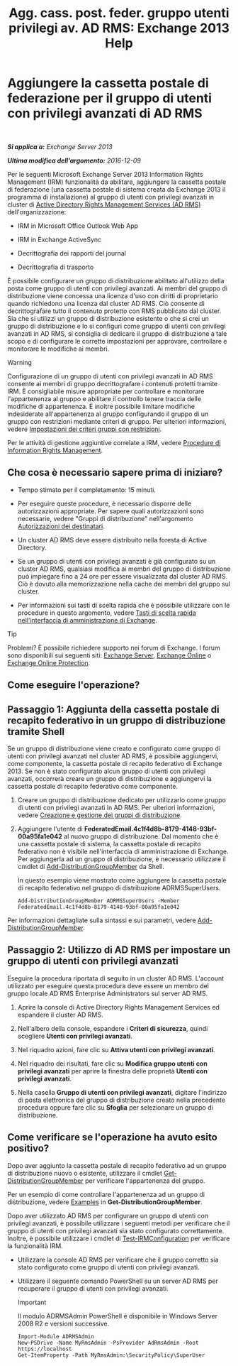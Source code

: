 ﻿---
title: 'Agg. cass. post. feder. gruppo utenti privilegi av. AD RMS: Exchange 2013 Help'
TOCTitle: Aggiungere la cassetta postale di federazione per il gruppo di utenti con privilegi avanzati di AD RMS
ms:assetid: 44618df9-54f0-4474-a450-dcba48a02901
ms:mtpsurl: https://technet.microsoft.com/it-it/library/Ee424431(v=EXCHG.150)
ms:contentKeyID: 50480528
ms.date: 05/22/2018
mtps_version: v=EXCHG.150
ms.translationtype: MT
---

# Aggiungere la cassetta postale di federazione per il gruppo di utenti con privilegi avanzati di AD RMS

 

_**Si applica a:** Exchange Server 2013_

_**Ultima modifica dell'argomento:** 2016-12-09_

Per le seguenti Microsoft Exchange Server 2013 Information Rights Management (IRM) funzionalità da abilitare, aggiungere la cassetta postale di federazione (una cassetta postale di sistema creata da Exchange 2013 il programma di installazione) al gruppo di utenti con privilegi avanzati in cluster di [Active Directory Rights Management Services (AD RMS)](https://technet.microsoft.com/en-us/library/hh831364.aspx) dell'organizzazione:

  - IRM in Microsoft Office Outlook Web App

  - IRM in Exchange ActiveSync

  - Decrittografia dei rapporti del journal

  - Decrittografia di trasporto

È possibile configurare un gruppo di distribuzione abilitato all'utilizzo della posta come gruppo di utenti con privilegi avanzati. Ai membri del gruppo di distribuzione viene concessa una licenza d'uso con diritti di proprietario quando richiedono una licenza dal cluster AD RMS. Ciò consente di decrittografare tutto il contenuto protetto con RMS pubblicato dal cluster. Sia che si utilizzi un gruppo di distribuzione esistente o che si crei un gruppo di distribuzione e lo si configuri come gruppo di utenti con privilegi avanzati in AD RMS, si consiglia di dedicare il gruppo di distribuzione a tale scopo e di configurare le corrette impostazioni per approvare, controllare e monitorare le modifiche ai membri.


> [!WARNING]
> Configurazione di un gruppo di utenti con privilegi avanzati in AD RMS consente ai membri di gruppo decrittografare i contenuti protetti tramite IRM. È consigliabile misure appropriate per controllare e monitorare l'appartenenza al gruppo e abilitare il controllo tenere traccia delle modifiche di appartenenza. È inoltre possibile limitare modifiche indesiderate all'appartenenza al gruppo configurando il gruppo di un gruppo con restrizioni mediante criteri di gruppo. Per ulteriori informazioni, vedere <A href="https://technet.microsoft.com/en-us/library/cc756802(v=ws.10).aspx">Impostazioni dei criteri gruppi con restrizioni</A>.



Per le attività di gestione aggiuntive correlate a IRM, vedere [Procedure di Information Rights Management](information-rights-management-procedures-exchange-2013-help.md).

## Che cosa è necessario sapere prima di iniziare?

  - Tempo stimato per il completamento: 15 minuti.

  - Per eseguire queste procedure, è necessario disporre delle autorizzazioni appropriate. Per sapere quali autorizzazioni sono necessarie, vedere "Gruppi di distribuzione" nell'argomento [Autorizzazioni dei destinatari](recipients-permissions-exchange-2013-help.md).

  - Un cluster AD RMS deve essere distribuito nella foresta di Active Directory.

  - Se un gruppo di utenti con privilegi avanzati è già configurato su un cluster AD RMS, qualsiasi modifica ai membri del gruppo di distribuzione può impiegare fino a 24 ore per essere visualizzata dal cluster AD RMS. Ciò è dovuto alla memorizzazione nella cache dei membri del gruppo sul cluster.

  - Per informazioni sui tasti di scelta rapida che è possibile utilizzare con le procedure in questo argomento, vedere [Tasti di scelta rapida nell'interfaccia di amministrazione di Exchange](keyboard-shortcuts-in-the-exchange-admin-center-exchange-online-protection-help.md).


> [!TIP]
> Problemi? È possibile richiedere supporto nei forum di Exchange. I forum sono disponibili sui seguenti siti: <A href="https://go.microsoft.com/fwlink/p/?linkid=60612">Exchange Server</A>, <A href="https://go.microsoft.com/fwlink/p/?linkid=267542">Exchange Online</A> o <A href="https://go.microsoft.com/fwlink/p/?linkid=285351">Exchange Online Protection</A>.



## Come eseguire l'operazione?

## Passaggio 1: Aggiunta della cassetta postale di recapito federativo in un gruppo di distribuzione tramite Shell

Se un gruppo di distribuzione viene creato e configurato come gruppo di utenti con privilegi avanzati nel cluster AD RMS, è possibile aggiungervi, come componente, la cassetta postale di recapito federativo di Exchange 2013. Se non è stato configurato alcun gruppo di utenti con privilegi avanzati, occorrerà creare un gruppo di distribuzione e aggiungervi la cassetta postale di recapito federativo come componente.

1.  Creare un gruppo di distribuzione dedicato per utilizzarlo come gruppo di utenti con privilegi avanzati in AD RMS. Per ulteriori informazioni, vedere [Creazione e gestione dei gruppi di distribuzione](https://docs.microsoft.com/it-it/exchange/recipients-in-exchange-online/manage-distribution-groups/manage-distribution-groups).

2.  Aggiungere l'utente di **FederatedEmail.4c1f4d8b-8179-4148-93bf-00a95fa1e042** al nuovo gruppo di distribuzione. Dal momento che è una cassetta postale di sistema, la cassetta postale di recapito federativo non è visibile nell'interfaccia di amministrazione di Exchange. Per aggiungerla ad un gruppo di distribuzione, è necessario utilizzare il cmdlet di [Add-DistributionGroupMember](https://technet.microsoft.com/it-it/library/bb124340\(v=exchg.150\)) da Shell.
    
    In questo esempio viene mostrato come aggiungere la cassetta postale di recapito federativo nel gruppo di distribuzione ADRMSSuperUsers.
    
        Add-DistributionGroupMember ADRMSSuperUsers -Member FederatedEmail.4c1f4d8b-8179-4148-93bf-00a95fa1e042

Per informazioni dettagliate sulla sintassi e sui parametri, vedere [Add-DistributionGroupMember](https://technet.microsoft.com/it-it/library/bb124340\(v=exchg.150\)).

## Passaggio 2: Utilizzo di AD RMS per impostare un gruppo di utenti con privilegi avanzati

Eseguire la procedura riportata di seguito in un cluster AD RMS. L'account utilizzato per eseguire questa procedura deve essere un membro del gruppo locale AD RMS Enterprise Administrators sul server AD RMS.

1.  Aprire la console di Active Directory Rights Management Services ed espandere il cluster AD RMS.

2.  Nell'albero della console, espandere i **Criteri di sicurezza**, quindi scegliere **Utenti con privilegi avanzati**.

3.  Nel riquadro azioni, fare clic su **Attiva utenti con privilegi avanzati**.

4.  NeI riquadro dei risultati, fare clic su **Modifica gruppo utenti con privilegi avanzati** per aprire la finestra delle proprietà **Utenti con privilegi avanzati**.

5.  Nella casella **Gruppo di utenti con privilegi avanzati**, digitare l'indirizzo di posta elettronica del gruppo di distribuzione creato nella precedente procedura oppure fare clic su **Sfoglia** per selezionare un gruppo di distribuzione.

## Come verificare se l'operazione ha avuto esito positivo?

Dopo aver aggiunto la cassetta postale di recapito federativo ad un gruppo di distribuzione nuovo o esistente, utilizzare il cmdlet [Get-DistributionGroupMember](https://technet.microsoft.com/it-it/library/aa996367\(v=exchg.150\)) per verificare l'appartenenza del gruppo.

Per un esempio di come controllare l'appartenenza ad un gruppo di distribuzione, vedere [Examples](https://technet.microsoft.com/it-it/aa996367\(exchg.150\)#examples) in **Get-DistributionGroupMember**.

Dopo aver utilizzato AD RMS per configurare un gruppo di utenti con privilegi avanzati, è possibile utilizzare i seguenti metodi per verificare che il gruppo di utenti con privilegi avanzati sia stato configurato correttamente. Inoltre, è possibile utilizzare i cmdlet di [Test-IRMConfiguration](https://technet.microsoft.com/it-it/library/dd979798\(v=exchg.150\)) per verificare la funzionalità IRM.

  - Utilizzare la console AD RMS per verificare che il gruppo corretto sia stato configurato come gruppo di utenti con privilegi avanzati.

  - Utilizzare il seguente comando PowerShell su un server AD RMS per recuperare il gruppo di utenti con privilegi avanzati.
    

    > [!IMPORTANT]
    > Il modulo ADRMSAdmin PowerShell è disponibile in Windows Server 2008 R2 e versioni successive.

    
        Import-Module ADRMSAdmin
        New-PSDrive -Name MyRmsAdmin -PsProvider AdRmsAdmin -Root https://localhost 
        Get-ItemProperty -Path MyRmsAdmin:\SecurityPolicy\SuperUser

